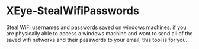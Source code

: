 # XEye-StealWifiPasswords
Steal WiFi usernames and passwords saved on windows machines. if you are physically able to access a windows machine and want to send all of the saved wifi networks and their passwords to your email, this tool is for you.
